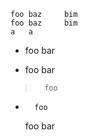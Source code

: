    foo baz     bim
    foo baz     bim
    a   a

  - foo
    bar

- foo
        bar

>       foo

-       foo

    foo
    bar

